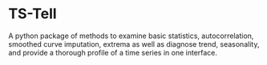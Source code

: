 # TS-Tell
A python package of methods to examine basic statistics, autocorrelation, smoothed curve imputation, extrema as well as diagnose trend, seasonality, and provide a thorough profile of a time series in one interface.
